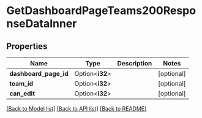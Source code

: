 # GetDashboardPageTeams200ResponseDataInner

## Properties

Name | Type | Description | Notes
------------ | ------------- | ------------- | -------------
**dashboard_page_id** | Option<**i32**> |  | [optional]
**team_id** | Option<**i32**> |  | [optional]
**can_edit** | Option<**i32**> |  | [optional]

[[Back to Model list]](../README.md#documentation-for-models) [[Back to API list]](../README.md#documentation-for-api-endpoints) [[Back to README]](../README.md)


